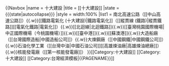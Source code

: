 {{Navbox
|name  = 十大建設
|title = [[十大建設]]
|state = {{{state<includeonly>|autocollapse</includeonly>}}}
|style = width:100%
|list1 = 南北高速公路（[[中山高速公路]]）{{.w}}[[鐵路電氣化 (十大建設)|鐵路電氣化]]（[[縱貫線 (鐵路)|縱貫鐵路]][[電氣化鐵路|電氣化]]）{{.w}}[[北迴線|北迴鐵路]]{{.w}}[[臺灣桃園國際機場|中正國際機場（今桃園機場）]]{{.w}}[[臺中港]]{{.w}}[[蘇澳港]]{{.w}}大造船廠（[[台灣國際造船|中國造船公司]]）{{.w}}大煉鋼廠（[[中國鋼鐵|中國鋼鐵公司]]）{{.w}}石油化學工業（[[台灣中油|中國石油公司]][[高雄煉油廠|高雄煉油總廠]]）{{.w}}核能發電廠（[[第一核能發電廠]]）
}}<includeonly>[[Category:十大建設]]</includeonly><noinclude>
[[Category:十大建設]]
[[Category:台灣經濟模板|{{PAGENAME}}]]
</noinclude>